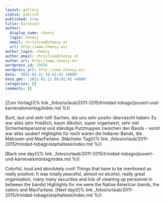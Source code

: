 ```yaml
---
layout: gallery
status: publish
published: true
title: Karneval!
author:
  display_name: cheesy
  login: cheesy
  email: christine@cheesy.at
  url: http://www.cheesy.at/
author_login: cheesy
author_email: christine@cheesy.at
author_url: http://www.cheesy.at/
wordpress_id: 16036
wordpress_url: http://www.cheesy.at/
date: '2012-02-21 10:42:42 +0000'
date_gmt: '2012-02-21 09:42:42 +0000'
categories: []
comments: []
---
```

<!--:de-->[Zum Vortag]({% link _fotos/urlaub/2011-2015/trinidad-tobago/jouvert-und-karnevalsmontag/index.md %})
Bunt, laut und sehr toll! Sachen, die uns sehr positiv überrascht haben: Es war alles sehr friedlich, kaum Alkohol, super organisiert, sehr viel Sicherheitspersonal und ständige Putztruppen zwischen den Bands - somit war alles sauber!
Highlights für mich waren die Indianer Bands, die Matrosen und MacFarlane.
[Nächster Tag]({% link _fotos/urlaub/2011-2015/trinidad-tobago/asphaltsee/index.md %})
<!--:--><!--:en-->[Back one day]({% link _fotos/urlaub/2011-2015/trinidad-tobago/jouvert-und-karnevalsmontag/index.md %})
Colorful, loud and absolutely cool! Things that have to be mentioned as really positive: It was totally peaceful, almost no alcohol, really great organisation, many many securities and lots of cleaning up personnel in between the bands!
Highlights for me were the Native American bands, the sailors and MacFarlane.
[Next day]({% link _fotos/urlaub/2011-2015/trinidad-tobago/asphaltsee/index.md %})
<!--:-->
